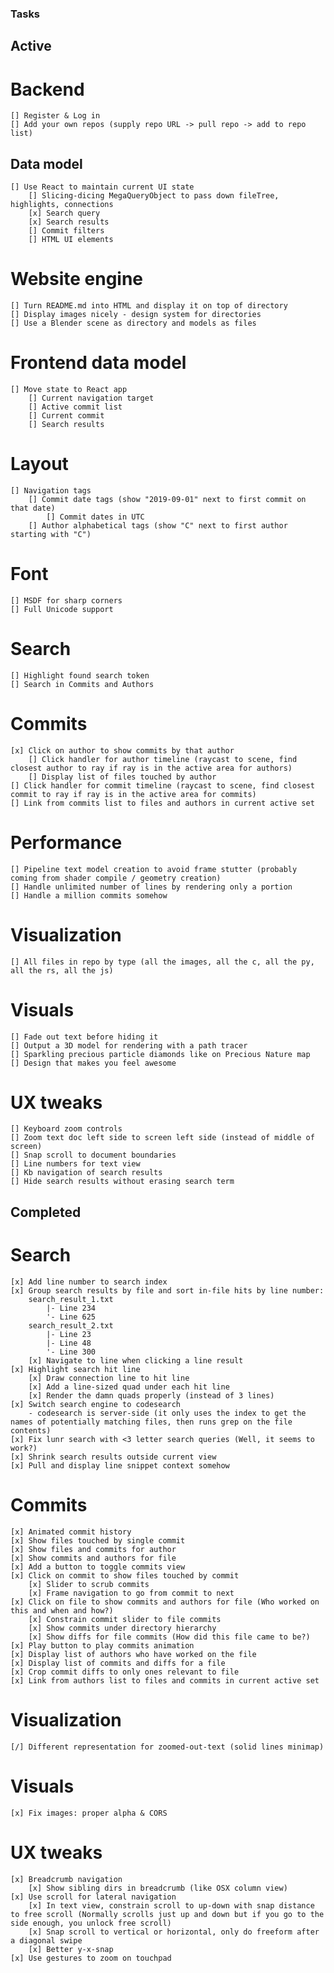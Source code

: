 ### Tasks


## Active

# Backend
    [] Register & Log in
    [] Add your own repos (supply repo URL -> pull repo -> add to repo list)

## Data model
    [] Use React to maintain current UI state
        [] Slicing-dicing MegaQueryObject to pass down fileTree, highlights, connections
        [x] Search query
        [x] Search results
        [] Commit filters
        [] HTML UI elements

# Website engine
    [] Turn README.md into HTML and display it on top of directory
    [] Display images nicely - design system for directories
    [] Use a Blender scene as directory and models as files

# Frontend data model
    [] Move state to React app
        [] Current navigation target
        [] Active commit list
        [] Current commit
        [] Search results

# Layout
    [] Navigation tags
        [] Commit date tags (show "2019-09-01" next to first commit on that date) 
            [] Commit dates in UTC
        [] Author alphabetical tags (show "C" next to first author starting with "C")

# Font
    [] MSDF for sharp corners
    [] Full Unicode support

# Search
    [] Highlight found search token
    [] Search in Commits and Authors

# Commits
    [x] Click on author to show commits by that author
        [] Click handler for author timeline (raycast to scene, find closest author to ray if ray is in the active area for authors)
        [] Display list of files touched by author
    [] Click handler for commit timeline (raycast to scene, find closest commit to ray if ray is in the active area for commits)
    [] Link from commits list to files and authors in current active set

# Performance
    [] Pipeline text model creation to avoid frame stutter (probably coming from shader compile / geometry creation)
    [] Handle unlimited number of lines by rendering only a portion
    [] Handle a million commits somehow

# Visualization
    [] All files in repo by type (all the images, all the c, all the py, all the rs, all the js)

# Visuals
    [] Fade out text before hiding it
    [] Output a 3D model for rendering with a path tracer
    [] Sparkling precious particle diamonds like on Precious Nature map
    [] Design that makes you feel awesome

# UX tweaks
    [] Keyboard zoom controls
    [] Zoom text doc left side to screen left side (instead of middle of screen)
    [] Snap scroll to document boundaries
    [] Line numbers for text view
    [] Kb navigation of search results
    [] Hide search results without erasing search term




## Completed


# Search
    [x] Add line number to search index
    [x] Group search results by file and sort in-file hits by line number:
        search_result_1.txt
            |- Line 234
            '- Line 625
        search_result_2.txt
            |- Line 23
            |- Line 48
            '- Line 300
        [x] Navigate to line when clicking a line result
    [x] Highlight search hit line
        [x] Draw connection line to hit line 
        [x] Add a line-sized quad under each hit line
        [x] Render the damn quads properly (instead of 3 lines)
    [x] Switch search engine to codesearch
        - codesearch is server-side (it only uses the index to get the names of potentially matching files, then runs grep on the file contents)
    [x] Fix lunr search with <3 letter search queries (Well, it seems to work?)
    [x] Shrink search results outside current view
    [x] Pull and display line snippet context somehow

# Commits
    [x] Animated commit history
    [x] Show files touched by single commit
    [x] Show files and commits for author
    [x] Show commits and authors for file
    [x] Add a button to toggle commits view
    [x] Click on commit to show files touched by commit
        [x] Slider to scrub commits
        [x] Frame navigation to go from commit to next
    [x] Click on file to show commits and authors for file (Who worked on this and when and how?)
        [x] Constrain commit slider to file commits
        [x] Show commits under directory hierarchy
        [x] Show diffs for file commits (How did this file came to be?)
    [x] Play button to play commits animation
    [x] Display list of authors who have worked on the file
    [x] Display list of commits and diffs for a file
    [x] Crop commit diffs to only ones relevant to file
    [x] Link from authors list to files and commits in current active set

# Visualization
    [/] Different representation for zoomed-out-text (solid lines minimap)

# Visuals
    [x] Fix images: proper alpha & CORS

# UX tweaks
    [x] Breadcrumb navigation
        [x] Show sibling dirs in breadcrumb (like OSX column view)
    [x] Use scroll for lateral navigation
        [x] In text view, constrain scroll to up-down with snap distance to free scroll (Normally scrolls just up and down but if you go to the side enough, you unlock free scroll)
        [x] Snap scroll to vertical or horizontal, only do freeform after a diagonal swipe
        [x] Better y-x-snap
    [x] Use gestures to zoom on touchpad